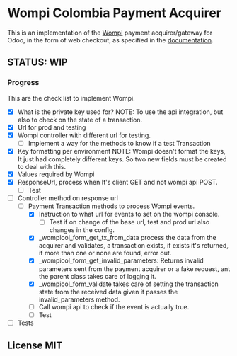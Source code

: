 # Wompi Colombia Payment Acquirer

This is an implementation of the [Wompi](https://wompi.co/) payment acquirer/gateway for Odoo, in the form of web checkout, as specified in the [documentation](https://docs.wompi.co/docs/en/widget-checkout-web).

## STATUS: WIP

### Progress

This are the check list to implement Wompi.

- [x] What is the private key used for?
    NOTE: To use the api integration, but also to check on the state of a transaction.
- [x] Url for prod and testing
- [x] Wompi controller with different url for testing.
    - [ ] Implement a way for the methods to know if a test Transaction
- [x] Key formatting per environment NOTE: Wompi doesn't format the keys, It just had completely different keys. So two new fields must be created to deal with this.
- [x] Values required by Wompi
- [x] ResponseUrl, process when It's client GET and not wompi api POST.
    - [ ] Test
- [ ] Controller method on response url
    - [ ] Payment Transaction methods to process Wompi events.
        - [x] Instruction to what url for events to set on the wompi console.
            - [ ] Test if on change of the base url, test and prod url also changes in the config.
        - [x] _wompicol_form_get_tx_from_data process the data from the acquirer and validates, a transaction exists, if exists it's returned, if more than one or none are found, error out.
        - [x] _wompicol_form_get_invalid_parameters: Returns invalid parameters sent from the payment acquirer or a fake request, ant the parent class takes care of logging it.
        - [x] _wompicol_form_validate takes care of setting the transaction state from the received data given it passes the invalid_parameters method.
        - [ ] Call wompi api to check if the event is actually true.
        - [ ] Test
- [ ] Tests

## License MIT
